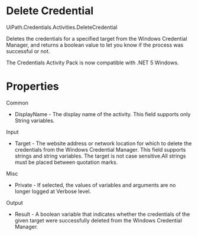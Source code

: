 ﻿# Delete Credential

UiPath.Credentials.Activities.DeleteCredential

Deletes the credentials for a specified target from the Windows Credential Manager, and returns a boolean value to let you know if the process was successful or not.

The Credentials Activity Pack is now compatible with .NET 5 Windows.

# Properties

Common

* DisplayName - The display name of the activity. This field supports only String variables.

Input

* Target - The website address or network location for which to delete the credentials from the Windows Credential Manager. This field supports strings and string variables. The target is not case sensitive.All strings must be placed between quotation marks.

Misc

* Private - If selected, the values of variables and arguments are no longer logged at Verbose level.

Output

* Result - A boolean variable that indicates whether the credentials of the given target were successfully deleted from the Windows Credential Manager.
